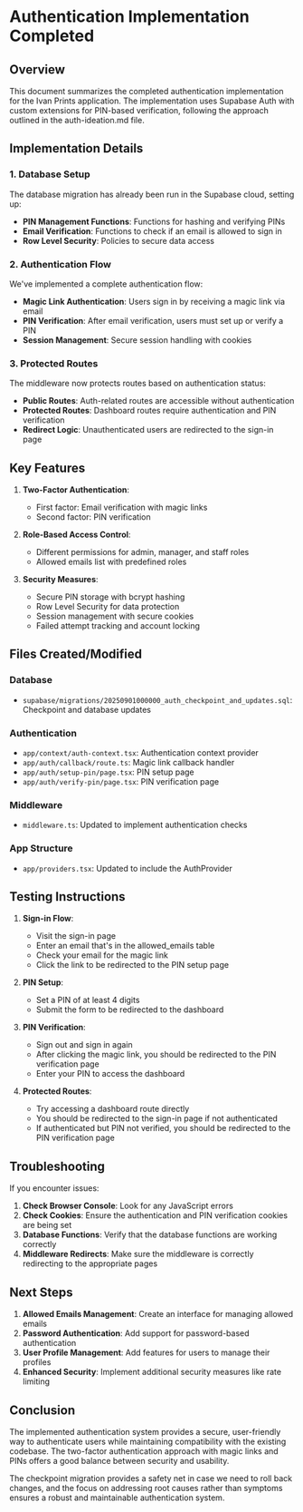 # Authentication Implementation Completed

## Overview

This document summarizes the completed authentication implementation for the Ivan Prints application. The implementation uses Supabase Auth with custom extensions for PIN-based verification, following the approach outlined in the auth-ideation.md file.

## Implementation Details

### 1. Database Setup

The database migration has already been run in the Supabase cloud, setting up:

- **PIN Management Functions**: Functions for hashing and verifying PINs
- **Email Verification**: Functions to check if an email is allowed to sign in
- **Row Level Security**: Policies to secure data access

### 2. Authentication Flow

We've implemented a complete authentication flow:

- **Magic Link Authentication**: Users sign in by receiving a magic link via email
- **PIN Verification**: After email verification, users must set up or verify a PIN
- **Session Management**: Secure session handling with cookies

### 3. Protected Routes

The middleware now protects routes based on authentication status:

- **Public Routes**: Auth-related routes are accessible without authentication
- **Protected Routes**: Dashboard routes require authentication and PIN verification
- **Redirect Logic**: Unauthenticated users are redirected to the sign-in page

## Key Features

1. **Two-Factor Authentication**:
   - First factor: Email verification with magic links
   - Second factor: PIN verification

2. **Role-Based Access Control**:
   - Different permissions for admin, manager, and staff roles
   - Allowed emails list with predefined roles

3. **Security Measures**:
   - Secure PIN storage with bcrypt hashing
   - Row Level Security for data protection
   - Session management with secure cookies
   - Failed attempt tracking and account locking

## Files Created/Modified

### Database
- `supabase/migrations/20250901000000_auth_checkpoint_and_updates.sql`: Checkpoint and database updates

### Authentication
- `app/context/auth-context.tsx`: Authentication context provider
- `app/auth/callback/route.ts`: Magic link callback handler
- `app/auth/setup-pin/page.tsx`: PIN setup page
- `app/auth/verify-pin/page.tsx`: PIN verification page

### Middleware
- `middleware.ts`: Updated to implement authentication checks

### App Structure
- `app/providers.tsx`: Updated to include the AuthProvider

## Testing Instructions

1. **Sign-in Flow**:
   - Visit the sign-in page
   - Enter an email that's in the allowed_emails table
   - Check your email for the magic link
   - Click the link to be redirected to the PIN setup page

2. **PIN Setup**:
   - Set a PIN of at least 4 digits
   - Submit the form to be redirected to the dashboard

3. **PIN Verification**:
   - Sign out and sign in again
   - After clicking the magic link, you should be redirected to the PIN verification page
   - Enter your PIN to access the dashboard

4. **Protected Routes**:
   - Try accessing a dashboard route directly
   - You should be redirected to the sign-in page if not authenticated
   - If authenticated but PIN not verified, you should be redirected to the PIN verification page

## Troubleshooting

If you encounter issues:

1. **Check Browser Console**: Look for any JavaScript errors
2. **Check Cookies**: Ensure the authentication and PIN verification cookies are being set
3. **Database Functions**: Verify that the database functions are working correctly
4. **Middleware Redirects**: Make sure the middleware is correctly redirecting to the appropriate pages

## Next Steps

1. **Allowed Emails Management**: Create an interface for managing allowed emails
2. **Password Authentication**: Add support for password-based authentication
3. **User Profile Management**: Add features for users to manage their profiles
4. **Enhanced Security**: Implement additional security measures like rate limiting

## Conclusion

The implemented authentication system provides a secure, user-friendly way to authenticate users while maintaining compatibility with the existing codebase. The two-factor authentication approach with magic links and PINs offers a good balance between security and usability.

The checkpoint migration provides a safety net in case we need to roll back changes, and the focus on addressing root causes rather than symptoms ensures a robust and maintainable authentication system.
